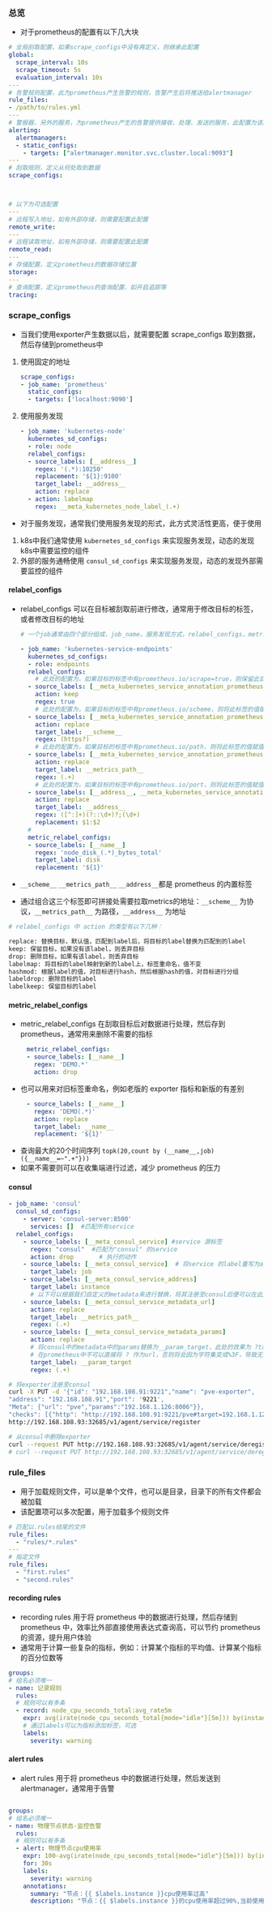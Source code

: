 
### 总览

- 对于prometheus的配置有以下几大块

```yaml
# 全局刮取配置，如果scrape_configs中没有再定义，则继承此配置
global:
  scrape_interval: 10s
  scrape_timeout: 5s
  evaluation_interval: 10s
---
# 告警规则配置，此为prometheus产生告警的规则，告警产生后将推送给alertmanager
rule_files:
- /path/to/rules.yml
---
# 警报器，另外的服务，为prometheus产生的告警提供接收、处理、发送的服务，此配置为该服务的地址
alerting:
  alertmanagers:
  - static_configs:
    - targets: ["alertmanager.monitor.svc.cluster.local:9093"]
---
# 刮取规则，定义从何处取到数据
scrape_configs:



# 以下为可选配置
---
# 远程写入地址，如有外部存储，则需要配置此配置
remote_write:
---
# 远程读取地址，如有外部存储，则需要配置此配置
remote_read:
---
# 存储配置，定义prometheus的数据存储位置
storage:
---
# 查询配置，定义prometheus的查询配置，如开启追踪等
tracing:
```

### scrape_configs

- 当我们使用exporter产生数据以后，就需要配置 scrape_configs 取到数据，然后存储到prometheus中

1. 使用固定的地址

    ```yaml
    scrape_configs:
    - job_name: 'prometheus'
      static_configs:
      - targets: ['localhost:9090']
    ```

2. 使用服务发现

   ```yaml
   - job_name: 'kubernetes-node'
     kubernetes_sd_configs:
     - role: node
     relabel_configs:
     - source_labels: [__address__]
       regex: '(.*):10250'
       replacement: '${1}:9100'
       target_label: __address__
       action: replace
     - action: labelmap
       regex: __meta_kubernetes_node_label_(.+)
   ```
   
- 对于服务发现，通常我们使用服务发现的形式，此方式灵活性更高，便于使用

1. k8s中我们通常使用 `kubernetes_sd_configs` 来实现服务发现，动态的发现k8s中需要监控的组件
2. 外部的服务通畅使用 `consul_sd_configs` 来实现服务发现，动态的发现外部需要监控的组件

#### relabel_configs

- relabel_configs 可以在目标被刮取前进行修改，通常用于修改目标的标签，或者修改目标的地址

   ```yaml
   # 一个job通常由四个部分组成，job_name，服务发现方式，relabel_configs，metric_relabel_configs
   
   - job_name: 'kubernetes-service-endpoints'
     kubernetes_sd_configs:
     - role: endpoints
     relabel_configs:
       # 此处的配置为，如果目标的标签中有prometheus.io/scrape=true，则保留此目标
     - source_labels: [__meta_kubernetes_service_annotation_prometheus_io_scrape]
       action: keep
       regex: true
       # 此处的配置为，如果目标的标签中有prometheus.io/scheme，则将此标签的值赋值给__scheme__
     - source_labels: [__meta_kubernetes_service_annotation_prometheus_io_scheme]
       action: replace
       target_label: __scheme__
       regex: (https?)
       # 此处的配置为，如果目标的标签中有prometheus.io/path，则将此标签的值赋值给__metrics_path__
     - source_labels: [__meta_kubernetes_service_annotation_prometheus_io_path]
       action: replace
       target_label: __metrics_path__
       regex: (.+)
       # 此处的配置为，如果目标的标签中有prometheus.io/port，则将此标签的值赋值给__address__，并将__meta_kubernetes_service_annotation_prometheus_io_port标签的值赋值给__metrics_path__
     - source_labels: [__address__, __meta_kubernetes_service_annotation_prometheus_io_port]
       action: replace
       target_label: __address__
       regex: ([^:]+)(?::\d+)?;(\d+)
       replacement: $1:$2
     # 
     metric_relabel_configs:
     - source_labels: [__name__]
       regex: 'node_disk_(.*)_bytes_total'
       target_label: disk
       replacement: '${1}'
   ```
- `__scheme__` `__metrics_path__` `__address__`都是 prometheus 的内置标签
- 通过组合这三个标签即可拼接处需要拉取metrics的地址：`__scheme__` 为协议，`__metrics_path__` 为路径，`__address__` 为地址

```bash
# relabel_configs 中 action 的类型有以下几种：

replace: 替换目标，默认值，匹配到label后，将目标的label替换为匹配到的label
keep: 保留目标，如果没有该label，则丢弃目标
drop: 删除目标，如果有该label，则丢弃目标
labelmap: 将目标的label映射到新的label上，标签重命名，值不变
hashmod: 根据label的值，对目标进行hash，然后根据hash的值，对目标进行分组
labeldrop: 删除目标的label
labelkeep: 保留目标的label
```

#### metric_relabel_configs

- metric_relabel_configs 在刮取目标后对数据进行处理，然后存到 prometheus，通常用来删除不需要的指标

```yaml
     metric_relabel_configs:
     - source_labels: [__name__]
       regex: 'DEMO.*'
       action: drop
```

- 也可以用来对旧标签重命名，例如老版的 exporter 指标和新版的有差别

```yaml
     - source_labels: [__name__]
       regex: 'DEMO(.*)'
       action: replace
       target_label: __name__
       replacement: '${1}'
```

- 查询最大的20个时间序列 `topk(20,count by (__name__,job)({__name__=~".+"}))`
- 如果不需要则可以在收集端进行过滤，减少 prometheus 的压力

#### consul

```yaml
- job_name: 'consul'
  consul_sd_configs:
    - server: 'consul-server:8500'
      services: []  #匹配所有service
  relabel_configs:
    - source_labels: [__meta_consul_service] #service 源标签
      regex: "consul"  #匹配为"consul" 的service
      action: drop       # 执行的动作
    - source_labels: [__meta_consul_service]  # 将service 的label重写为appname
      target_label: job
    - source_labels: [__meta_consul_service_address]
      target_label: instance
      # 以下可以根据我们自定义的metadata来进行替换，将其注册至consul后便可以在此处读取到
    - source_labels: [__meta_consul_service_metadata_url]
      action: replace
      target_label: __metrics_path__
      regex: (.+)
    - source_labels: [__meta_consul_service_metadata_params]
      action: replace
      # 将consul中的metadata中的params替换为__param_target，此处的效果为 ?target=xxx
      # 在prometheus中不可以直接将 ? 作为url，否则将会因为字符集变成%3F，导致无法访问
      target_label: __param_target
      regex: (.+)
```

```bash
# 将exporter注册至consul
curl -X PUT -d '{"id": "192.168.108.91:9221","name": "pve-exporter",
"address": "192.168.108.91","port": '9221',
"Meta": {"url": "pve","params":"192.168.1.126:8006"}},
"checks": [{"http": "http://192.168.108.91:9221/pve#target=192.168.1.126:8006","interval": "30s"}]}' \
http://192.168.108.93:32685/v1/agent/service/register

# 从consul中删除exporter
curl --request PUT http://192.168.108.93:32685/v1/agent/service/deregister/<ID>
# curl --request PUT http://192.168.108.93:32685/v1/agent/service/deregister/192.168.108.110
```

### rule_files

- 用于加载规则文件，可以是单个文件，也可以是目录，目录下的所有文件都会被加载
- 该配置项可以多次配置，用于加载多个规则文件

```yaml
# 匹配以.rules结尾的文件
rule_files:
  - "rules/*.rules"
---
# 指定文件
rule_files:
  - "first.rules"
  - "second.rules"
```

#### recording rules

- recording rules 用于将 prometheus 中的数据进行处理，然后存储到 prometheus 中，效率比外部直接使用表达式查询高，可以节约 prometheus 的资源，提升用户体验
- 通常用于计算一些复杂的指标，例如：计算某个指标的平均值、计算某个指标的百分位数等

```yaml
groups:
# 组名必须唯一
- name: 记录规则
  rules:
  # 规则可以有多条
  - record: node_cpu_seconds_total:avg_rate5m
    expr: avg(irate(node_cpu_seconds_total{mode="idle"}[5m])) by(instance)*100
    # 通过labels可以为指标添加标签，可选
    labels:
      severity: warning
```


#### alert rules

- alert rules 用于将 prometheus 中的数据进行处理，然后发送到 alertmanager，通常用于告警

```yaml

groups:
# 组名必须唯一
- name: 物理节点状态-监控告警
  rules:
  # 规则可以有多条
  - alert: 物理节点cpu使用率
    expr: 100-avg(irate(node_cpu_seconds_total{mode="idle"}[5m])) by(instance)*100 > 90
    for: 30s
    labels:
      severity: warning
    annotations:
      summary: "节点：{{ $labels.instance }}cpu使用率过高"
      description: "节点：{{ $labels.instance }}的cpu使用率超过90%,当前使用率[{{ $value }}]"
```